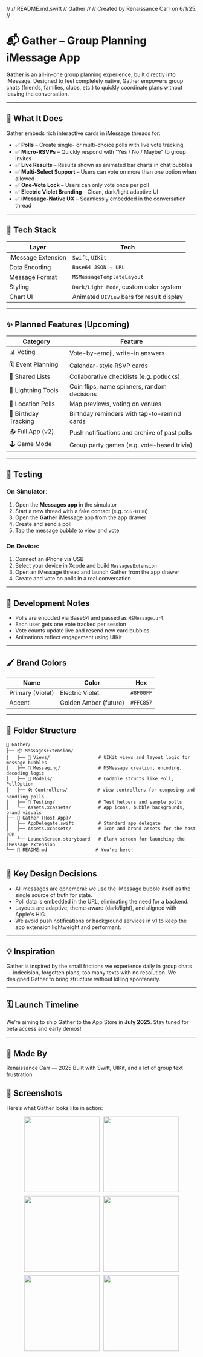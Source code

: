 //
//  README.md.swift
//  Gather
//
//  Created by Renaissance Carr on 6/1/25.
//

# 📬 Gather – Group Planning iMessage App

**Gather** is an all-in-one group planning experience, built directly into iMessage. Designed to feel completely native, Gather empowers group chats (friends, families, clubs, etc.) to quickly coordinate plans without leaving the conversation.

---

## 🎯 What It Does

Gather embeds rich interactive cards in iMessage threads for:

- ✅ **Polls** – Create single- or multi-choice polls with live vote tracking
- ✅ **Micro-RSVPs** – Quickly respond with "Yes / No / Maybe" to group invites
- ✅ **Live Results** – Results shown as animated bar charts in chat bubbles
- ✅ **Multi-Select Support** – Users can vote on more than one option when allowed
- ✅ **One-Vote Lock** – Users can only vote once per poll
- ✅ **Electric Violet Branding** – Clean, dark/light adaptive UI
- ✅ **iMessage-Native UX** – Seamlessly embedded in the conversation thread

---

## 🧱 Tech Stack

| Layer              | Tech                      |
|--------------------|---------------------------|
| iMessage Extension | `Swift`, `UIKit`          |
| Data Encoding      | `Base64 JSON → URL`       |
| Message Format     | `MSMessageTemplateLayout` |
| Styling            | `Dark/Light Mode`, custom color system |
| Chart UI           | Animated `UIView` bars for result display |

---

## ✨ Planned Features (Upcoming)

| Category               | Feature                                       |
|------------------------|-----------------------------------------------|
| 📊 Voting              | Vote-by-emoji, write-in answers               |
| 🗓 Event Planning      | Calendar-style RSVP cards                     |
| 🧾 Shared Lists        | Collaborative checklists (e.g. potlucks)      |
| 🎲 Lightning Tools     | Coin flips, name spinners, random decisions   |
| 📍 Location Polls      | Map previews, voting on venues                |
| 🎂 Birthday Tracking   | Birthday reminders with tap-to-remind cards   |
| 📤 Full App (v2)       | Push notifications and archive of past polls |
| 🕹️ Game Mode           | Group party games (e.g. vote-based trivia)    |

---

## 🧪 Testing

### On Simulator:
1. Open the **Messages app** in the simulator
2. Start a new thread with a fake contact (e.g. `555-0100`)
3. Open the **Gather** iMessage app from the app drawer
4. Create and send a poll
5. Tap the message bubble to view and vote

### On Device:
1. Connect an iPhone via USB
2. Select your device in Xcode and build `MessagesExtension`
3. Open an iMessage thread and launch Gather from the app drawer
4. Create and vote on polls in a real conversation

---

## 🚧 Development Notes

- Polls are encoded via Base64 and passed as `MSMessage.url`
- Each user gets one vote tracked per session
- Vote counts update live and resend new card bubbles
- Animations reflect engagement using UIKit

---

## 🖌️ Brand Colors

| Name            | Color      | Hex       |
|-----------------|------------|-----------|
| Primary (Violet)| Electric Violet | `#8F00FF` |
| Accent          | Golden Amber (future) | `#FFC857` |

---

## 📁 Folder Structure

```
📁 Gather/
├── 📦 MessagesExtension/
│   ├── 🎨 Views/                  # UIKit views and layout logic for message bubbles
│   ├── 📡 Messaging/              # MSMessage creation, encoding, decoding logic
│   ├── 🧠 Models/                 # Codable structs like Poll, PollOption
│   ├── 🛠️ Controllers/           # View controllers for composing and handling polls
│   ├── 🧪 Testing/                # Test helpers and sample polls
│   └── Assets.xcassets/          # App icons, bubble backgrounds, brand visuals
├── 📲 Gather (Host App)/
│   ├── AppDelegate.swift         # Standard app delegate
│   ├── Assets.xcassets/          # Icon and brand assets for the host app
│   └── LaunchScreen.storyboard   # Blank screen for launching the iMessage extension
└── 📄 README.md                  # You're here!
```

---

## 🧠 Key Design Decisions

- All messages are ephemeral: we use the iMessage bubble itself as the single source of truth for state.
- Poll data is embedded in the URL, eliminating the need for a backend.
- Layouts are adaptive, theme-aware (dark/light), and aligned with Apple's HIG.
- We avoid push notifications or background services in v1 to keep the app extension lightweight and performant.

---

## 💡 Inspiration


Gather is inspired by the small frictions we experience daily in group chats— indecision, forgotten plans, too many texts with no resolution. We designed Gather to bring structure without killing spontaneity.

---

## 🗓️ Launch Timeline

We’re aiming to ship Gather to the App Store in **July 2025**.
Stay tuned for beta access and early demos!

---

## 👥 Made By

Renaissance Carr — 2025
Built with Swift, UIKit, and a lot of group text frustration.

## 📸 Screenshots

Here’s what Gather looks like in action:

<div align="center" style="display: flex; flex-wrap: wrap; gap: 10px; justify-content: center;">

  <img src="https://github.com/user-attachments/assets/82ee019e-27a5-4cc8-913f-67a90618ddb8" width="200" />
  <img src="https://github.com/user-attachments/assets/260bf7c7-ed53-4fa1-9430-0fa6456c2a7f" width="200" />
  <img src="https://github.com/user-attachments/assets/18a1900e-add8-42b1-8ef1-5e0b1260aa9a" width="200" />
  <img src="https://github.com/user-attachments/assets/6dcaab3f-666f-4872-9540-3ddf55b2ae84" width="200" />
  <img src="https://github.com/user-attachments/assets/b10e2a5d-725a-4df6-ba15-22739e2f462b" width="200" />
  <img src="https://github.com/user-attachments/assets/690b0ee3-f8ab-4999-ab01-5477a81ddbf4" width="200" />

</div>
